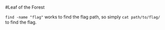 #Leaf of the Forest

`find -name "flag"` works to find the flag path, so simply `cat path/to/flag/` to find the flag.